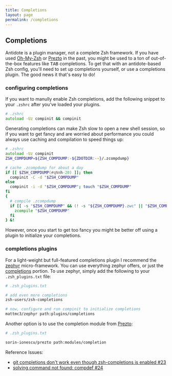 ```yaml
---
title: Completions
layout: page
permalink: /completions
---
```


## Completions

Antidote is a plugin manager, not a complete Zsh framework. If you have used [Oh-My-Zsh](https://github.com/ohmyzsh/ohmyzsh) or [Prezto](https://github.com/sorin-ionescu/prezto) in the past, you might be used to a ton of out-of-the-box features like <kbd>TAB</kbd> completions. To get that with an antidote-based Zsh config, you'll need to set up completions yourself, or use a completions plugin. The good news it that's easy to do!

### configuring completions

If you want to manully enable Zsh completions, add the following snippet to your `.zshrc` after you've loaded your plugins.

```zsh
# .zshrc
autoload -Uz compinit && compinit
```

Generating completions can make Zsh slow to open a new shell session, so if you want to get fancy and are worried about performance you could always use caching and compilation to speed things up:

```zsh
# .zshrc
autoload -Uz compinit
ZSH_COMPDUMP=${ZSH_COMPDUMP:-${ZDOTDIR:-~}/.zcompdump}

# cache .zcompdump for about a day
if [[ $ZSH_COMPDUMP(#qNmh-20) ]]; then
  compinit -C -d "$ZSH_COMPDUMP"
else
  compinit -i -d "$ZSH_COMPDUMP"; touch "$ZSH_COMPDUMP"
fi
{
  # compile .zcompdump
  if [[ -s "$ZSH_COMPDUMP" && (! -s "${ZSH_COMPDUMP}.zwc" || "$ZSH_COMPDUMP" -nt "${ZSH_COMPDUMP}.zwc") ]]; then
    zcompile "$ZSH_COMPDUMP"
  fi
} &!
```

However, once you start to get too fancy you might be better off using a plugin to initialize your completions.

### completions plugins

For a light-weight but full-featured completions plugin I recommend the [zephyr](https://github.com/mattmc3/zephyr) micro-framework. You can use everything zephyr offers, or just the [completions](https://github.com/mattmc3/zephyr/tree/main/plugins/completions) portion. To use zephyr, simply add the following to your `.zsh_plugins.txt` file:

```zsh
# .zsh_plugins.txt

# add even more completions
zsh-users/zsh-completions

# now, configure and run compinit to initialize completions
mattmc3/zephyr path:plugins/completions
```

Another option is to use the completion module from [Prezto](https://github.com/sorin-ionescu/prezto/tree/master/modules/completion):

```zsh
# .zsh_plugins.txt

sorin-ionescu/prezto path:modules/completion
```

Reference Issues:
- [git completions don't work even though zsh-completions is enabled #23](https://github.com/mattmc3/antidote/issues/23)
- [solving command not found: compdef #24](https://github.com/mattmc3/antidote/issues/24)
